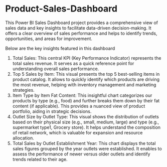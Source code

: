 # Product-Sales-Dashboard
This Power BI Sales Dashboard project provides a comprehensive view of sales data and key insights to facilitate data-driven decision-making. It offers a clear overview of sales performance and helps to identify trends, opportunities, and areas for improvement. 

Below are the key insights featured in this dashboard

1) Total Sales:
This central KPI (Key Performance Indicator) represents the total sales revenue. It serves as a quick reference point for understanding overall sales performance.
2) Top 5 Sales by Item:
This visual presents the top 5
 best-selling items in product catalog. It allows to quickly identify which products are driving the most revenue, helping with inventory management and marketing strategies.
3) Item Type by Item Fat Content:
This insightful chart categorizes our products by type (e.g., food) and further breaks them down by their fat content (if applicable). This provides a nuanced view of product portfolio, aiding in strategic decisions.
4) Outlet Size by Outlet Type:
This visual shows the distribution of outlets based on their physical size (e.g., small, medium, large) and type (e.g., supermarket type1, Grocery store). It helps understand the composition of retail network, which is valuable for expansion and resource allocation.
5) Total Sales by Outlet Establishment Year:
This chart displays the total sales figures grouped by the year outlets were established. It enables to assess the performance of newer versus older outlets and identify trends related to their age.
